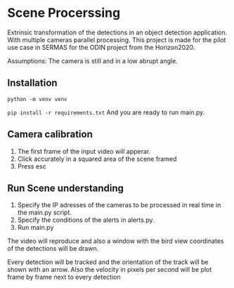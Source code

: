 # Scene Procerssing

Extrinsic transformation of the detections in an object detection application. With multiple cameras parallel processing. This project is made for the pilot use case in SERMAS for the ODIN project from the Horizon2020.

Assumptions: The camera is still and in a low abrupt angle.

## Installation
`python -m venv venv`

`pip install -r requirements.txt`
And you are ready to run main.py.

## Camera calibration
1. The first frame of the input video will apperar.
2. Click accurately in a squared area of the scene framed
3. Press esc

## Run Scene understanding
1. Specify the IP adresses of the cameras to be processed in real time in the main.py script.
2. Specify the conditions of the alerts in alerts.py.
3. Run main.py

The video will reproduce and also a window with the bird view coordinates of the detections will be drawn.

Every detection will be tracked and the orientation of the track will be shown with an arrow. 
Also the velocity in pixels per second will be plot frame by frame next to every detection
